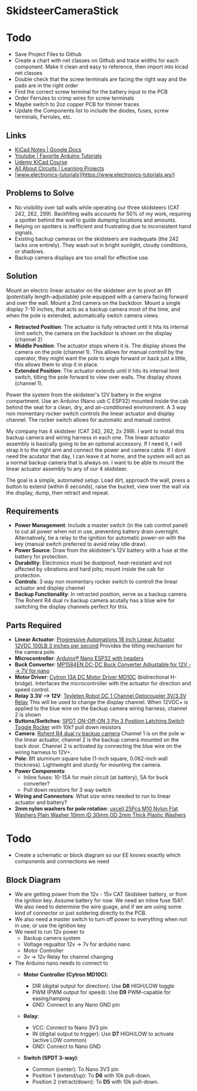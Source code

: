 # SkidsteerCameraStick

# Todo
* Save Project Files to Github
* Create a chart with net classes on Github and trace widths for each component. Make it clean and easy to reference, then import into kicad net classes
* Double check that the screw terminals are facing the right way and the pads are in the right order
* Find the correct screw terminal for the battery input to the PCB
* Order Ferrules to crimp wires for screw terminals
* Maybe switch to 2oz copper PCB for thinner traces
* Update the Components list to include the diodes, fuses, screw terminals, Ferrules, etc.


## Links
* [KiCad Notes | Google Docs](https://docs.google.com/document/d/1usLAj8TeU9ySPlYqQSOAUMu8hb1_OTA7hICEiQGOk0k/edit?usp=sharing)
* [Youtube | Favorite Arduino Tutorials](https://youtube.com/playlist?list=PLyKjpU5lY5xfGhrxrlotU2c3Mt58I1N_h&si=k3vkIwTQYjMZBtbj)
* [Udemy KiCad Course](https://www.udemy.com/course/kicad-like-a-pro-3e/learn/lecture/28807802#overview)
* [All About Circuits | Learning Projects](https://www.allaboutcircuits.com/textbook/experiments/)
* [www.electronics-tutorials](https://www.electronics-tutorials.ws/)

## Problems to Solve
- No visibility over tall walls while operating our three skidsteers (CAT 242, 262, 299). Backfilling walls accounts for 50% of my work, requiring a spotter behind the wall to guide dumping locations and amounts.
- Relying on spotters is inefficient and frustrating due to inconsistent hand signals.
- Existing backup cameras on the skidsteers are inadequate (the 242 lacks one entirely). They wash out in bright sunlight, cloudy conditions, or shadows.
- Backup camera displays are too small for effective use.

## Solution
Mount an electric linear actuator on the skidsteer arm to pivot an 8ft (potentially length-adjustable) pole equipped with a camera facing forward and over the wall. Mount a 2nd camera on the backdoor. Mount a single display 7-10 inches, that acts as a backup camera most of the time, and when the pole is extended, automatically switch camera views.

- **Retracted Position**: The actuator is fully retracted until it hits its internal limit switch, the camera on the backdoor is shown on the display (channel 2)
- **Middle Position**: The actuator stops where it is. The display shows the camera on the pole (channel 1). This allows for manual controll by the operator, they might want the pole to angle forward or back just a little, this allows them to stop it in place.
- **Extended Position**: The actuator extends until it hits its internal limit switch, tilting the pole forward to view over walls. The display shows (channel 1).

Power the system from the skidsteer's 12V battery in the engine compartment. Use an Arduino (Nano usb C ESP32) mounted inside the cab behind the seat for a clean, dry, and air-conditioned environment. A 3 way non momentary rocker switch controls the linear actuator and display channel. The rocker switch allows for automatic and manual control.

My company has 4 skidsteer (CAT 242, 262, 2x 299). I want to install this backup camera and wiring harness in each one. The linear actuator assembly is basically going to be an optional accessory. If I need it, I will strap it to the right arm and connect the power and camera cable. If I dont need the acutator that day, I can leave it at home, and the system will act as a normal backup camera that is always on. I want to be able to mount the linear actuator assembly to any of our 4 skidsteer.

The goal is a simple, automated setup: Load dirt, approach the wall, press a button to extend (within 6 seconds), raise the bucket, view over the wall via the display, dump, then retract and repeat.

## Requirements
- **Power Management**: Include a master switch (in the cab control panel) to cut all power when not in use, preventing battery drain overnight. Alternatively, tie a relay to the ignition for automatic power-on with the key (manual switch preferred to avoid relay idle draw).
- **Power Source**: Draw from the skidsteer's 12V battery with a fuse at the battery for protection.
- **Durability**: Electronics must be dustproof, heat-resistant and not affected by vibrations and hard jolts; mount inside the cab for protection.
- **Controls**: 3 way non momentary rocker switch to controll the linear actuator and display channel
- **Backup Functionality**: In retracted position, serve as a backup camera. The Rohent R4 dual rv backup camera acutally has a blue wire for switching the display channels perfect for this.

## Parts Required
- **Linear Actuator**: [Progressive Automations 18 inch Linear Actuator 12VDC 100LB 3 inches per second](https://www.progressiveautomations.com/products/linear-actuator-ip66?variant=18277292638275) Provides the tilting mechanism for the camera pole.
- **Microcontroller**: [Arduino® Nano ESP32 with headers](https://store.arduino.cc/products/nano-esp32-with-headers?srsltid=AfmBOopsVC_qkmjf2s_Hj-NHDhS9w01Qv0nPDyFWVbaifmIE6gNorpFh)
- **Buck Converter**: [MP1584EN DC-DC Buck Converter Adjustable for 12V --> 7V for nano](https://www.amazon.com/dp/B01MQGMOKI?ref=ppx_yo2ov_dt_b_fed_asin_title&th=1)
- **Motor Driver**: [Cytron 13A DC Motor Driver MD10C](https://www.amazon.com/dp/B07CW3JZDH?ref=ppx_yo2ov_dt_b_fed_asin_title) (bidirectional H-bridge). Interfaces the microcontroller with the actuator for direction and speed control.
- **Relay 3.3V --> 12V**: [Teyleten Robot DC 1 Channel Optocoupler 3V/3.3V Relay](https://www.amazon.com/dp/B07XGZSYJV?ref=ppx_yo2ov_dt_b_fed_asin_title) This will be used to change the display channel. When 12VDC+ is applied to the blue wire on the backup camera wiring harness, channel 2 is shown
- **Buttons/Switches**: [SPDT ON-Off-ON 3 Pin 3 Position Latching Switch Toggle Rocker](https://www.amazon.com/dp/B07D7463T7?ref=ppx_yo2ov_dt_b_fed_asin_title&th=1) with 10k? pull down resistors
- **Camera**: [Rohent R4 dual rv backup camera](https://www.amazon.com/dp/B0C1ZJ63G5?ref=ppx_yo2ov_dt_b_fed_asin_title&th=1) Channel 1 is on the pole w the linear actuator, channel 2 is the backup camera mounted on the back door. Channel 2 is activated by connecting the blue wire on the wiring harness to 12V+. 
- **Pole**: 8ft aluminum square tube (1-inch square, 0.062-inch wall thickness). Lightweight and sturdy for mounting the camera.
- **Power Components**:
  - Inline fuses: 10-15A for main circuit (at battery), 5A for buck converter?
  - Pull down resistors for 3 way switch
- **Wiring and Connectors**: What size wires needed to run to linear actuator and battery?
- **2mm nylon washers for pole rotation**: [uxcell 25Pcs M10 Nylon Flat Washers Plain Washer 10mm ID 30mm OD 2mm Thick Plastic Washers](https://www.amazon.com/uxcell-Washers-Washer-Plastic-Plumbing/dp/B0F1866XB9/ref=sr_1_6?crid=D7TA55NTUPB2&dib=eyJ2IjoiMSJ9.E4peaiHlvUqwkIQZe9oUDEIo6XNfoY2zX8ClIUL0EfRXNAc_fh-UBrXHTdobxFx8UyVgR3lDDLA3dZtv_kb5ZjWZWzbdlaPN_908DT4MgaUmr2X3j3GhfYomMX7eaetQ2Jlxb_NNiatXfpnNMPe49pYDOyJicS4Qss-Guun5xJtrUfiuKw5YD0HfPddwYoUc-F6o1ROO7-dRV_v5FEyRifyp5NFtsLKaoY17kapM7ekJxR6y33gd-KpW9IoEf2olT4bvmETzXNJK1H66cqPVeKuwUmIhydYWVnw4XvZ21F4.JhILD7gJJwecVn5rQwg1O3_5s3Tx7dsRrHov-GOek5E&dib_tag=se&keywords=flat%2Bfender%2Bwasher%2Bnylon%2Bm10&qid=1757287075&s=hi&sprefix=flat%2Bfender%2Bwasher%2Bnylon%2Bm10%2Ctools%2C183&sr=1-6&th=1)



# Todo
* Create a schematic or block diagram so our EE knows exactly which components and connections we need




## Block Diagram
- We are getting power from the 12v - 15v CAT Skidsteer battery, or from the ignition key. Assume battery for now. We need an inline fuse 15A?. We also need to determine the wire guage, and if we are using some kind of connector or just soldering directly to the PCB.
- We also need a master switch to turn off power to everything when not in use, or use the ignition key
- We need to run 12v power to
  - Backup camera system
  - Voltage regualtor 12v -> 7v for arduino nano
  - Motor Controller
  - 3v -> 12v Relay for channel changing
- The Arduino nano needs to connect to
  - **Motor Controller (Cytron MD10C)**:
    - DIR (digital output for direction): Use **D8** HIGH/LOW toggle
    - PWM (PWM output for speed): Use **D9** PWM-capable for easing/ramping
    - GND: Connect to any Nano GND pin
  
  - **Relay**:
    - VCC: Connect to Nano 3V3 pin
    - IN (digital output to trigger): Use **D7** HIGH/LOW to activate (active LOW common)
    - GND: Connect to Nano GND
  
  - **Switch (SPDT 3-way)**:
    - Common (center): To Nano 3V3 pin
    - Position 1 (extend/up): To **D6** with 10k pull-down.
    - Position 2 (retract/down): To **D5** with 10k pull-down.
